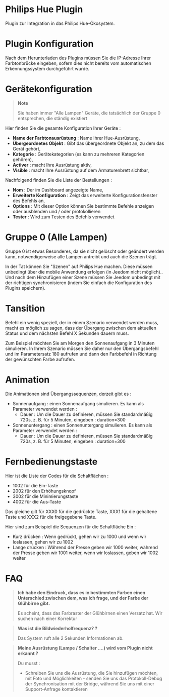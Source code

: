# Philips Hue Plugin

Plugin zur Integration in das Philips Hue-Ökosystem.

# Plugin Konfiguration

Nach dem Herunterladen des Plugins müssen Sie die IP-Adresse Ihrer Farbtonbrücke eingeben, sofern dies nicht bereits vom automatischen Erkennungssystem durchgeführt wurde.

# Gerätekonfiguration

> **Note**
>
> Sie haben immer "Alle Lampen" Geräte, die tatsächlich der Gruppe 0 entsprechen, die ständig existiert

Hier finden Sie die gesamte Konfiguration Ihrer Geräte :

-   **Name der Farbtonausrüstung** : Name Ihrer Hue-Ausrüstung,
-   **Übergeordnetes Objekt** : Gibt das übergeordnete Objekt an, zu dem das Gerät gehört,
-   **Kategorie** : Gerätekategorien (es kann zu mehreren Kategorien gehören),
-   **Activer** : macht Ihre Ausrüstung aktiv,
-   **Visible** : macht Ihre Ausrüstung auf dem Armaturenbrett sichtbar,

Nachfolgend finden Sie die Liste der Bestellungen :

-   **Nom** : Der im Dashboard angezeigte Name,
-   **Erweiterte Konfiguration** : Zeigt das erweiterte Konfigurationsfenster des Befehls an,
-   **Options** : Mit dieser Option können Sie bestimmte Befehle anzeigen oder ausblenden und / oder protokollieren
-   **Tester** : Wird zum Testen des Befehls verwendet

# Gruppe 0 (Alle Lampen)

Gruppe 0 ist etwas Besonderes, da sie nicht gelöscht oder geändert werden kann, notwendigerweise alle Lampen antreibt und auch die Szenen trägt.

In der Tat können Sie "Szenen" auf Philips Hue machen. Diese müssen unbedingt über die mobile Anwendung erfolgen (in Jeedom nicht möglich).. Und nach dem Hinzufügen einer Szene müssen Sie Jeedom unbedingt mit der richtigen synchronisieren (indem Sie einfach die Konfiguration des Plugins speichern).

# Tansition

Befehl ein wenig speziell, der in einem Szenario verwendet werden muss, macht es möglich zu sagen, dass der Übergang zwischen dem aktuellen Status und dem nächsten Befehl X Sekunden dauern muss.

Zum Beispiel möchten Sie am Morgen den Sonnenaufgang in 3 Minuten simulieren. In Ihrem Szenario müssen Sie daher nur den Übergangsbefehl und im Parametersatz 180 aufrufen und dann den Farbbefehl in Richtung der gewünschten Farbe aufrufen.

# Animation

Die Animationen sind Übergangssequenzen, derzeit gibt es :

-   Sonnenaufgang : einen Sonnenaufgang simulieren. Es kann als Parameter verwendet werden :
    -   Dauer : Um die Dauer zu definieren, müssen Sie standardmäßig 720s, z. B. für 5 Minuten, eingeben : duration=300
-   Sonnenuntergang : einen Sonnenuntergang simulieren. Es kann als Parameter verwendet werden :
    -   Dauer : Um die Dauer zu definieren, müssen Sie standardmäßig 720s, z. B. für 5 Minuten, eingeben : duration=300

# Fernbedienungstaste

Hier ist die Liste der Codes für die Schaltflächen :

- 1002 für die Ein-Taste
- 2002 für den Erhöhungsknopf
- 3002 für die Minimierungstaste
- 4002 für die Aus-Taste

Das gleiche gilt für XXX0 für die gedrückte Taste, XXX1 für die gehaltene Taste und XXX2 für die freigegebene Taste.

Hier sind zum Beispiel die Sequenzen für die Schaltfläche Ein :

- Kurz drücken : Wenn gedrückt, gehen wir zu 1000 und wenn wir loslassen, gehen wir zu 1002
- Lange drücken : Während der Presse geben wir 1000 weiter, während der Presse geben wir 1001 weiter, wenn wir loslassen, geben wir 1002 weiter

# FAQ

> **Ich habe den Eindruck, dass es in bestimmten Farben einen Unterschied zwischen dem, was ich frage, und der Farbe der Glühbirne gibt.**
>
> Es scheint, dass das Farbraster der Glühbirnen einen Versatz hat. Wir suchen nach einer Korrektur

> **Was ist die Bildwiederholfrequenz? ?**
>
> Das System ruft alle 2 Sekunden Informationen ab.

> **Meine Ausrüstung (Lampe / Schalter ....) wird vom Plugin nicht erkannt ?**
>
> Du musst :
> - Schreiben Sie uns die Ausrüstung, die Sie hinzufügen möchten, mit Foto und Möglichkeiten - senden Sie uns das Protokoll-Debug der Synchronisation mit der Bridge, während Sie uns mit einer Support-Anfrage kontaktieren
